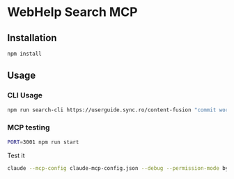 # WebHelp Search MCP


## Installation

```bash
npm install
```

## Usage

### CLI Usage

```bash
npm run search-cli https://userguide.sync.ro/content-fusion "commit workspace changes"
```

### MCP testing

```bash
PORT=3001 npm run start 
```

Test it
```bash
claude --mcp-config claude-mcp-config.json --debug --permission-mode bypassPermissions
```
